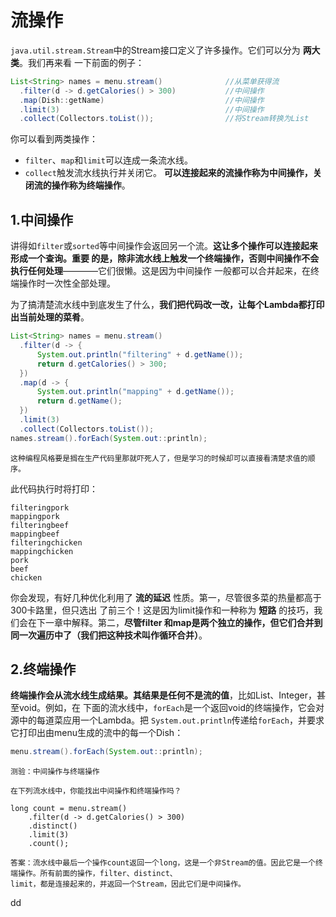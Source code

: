 流操作
================================================================================
`java.util.stream.Stream`中的Stream接口定义了许多操作。它们可以分为 **两大类**。我们再来看
一下前面的例子：
```java
List<String> names = menu.stream()              //从菜单获得流
  .filter(d -> d.getCalories() > 300)           //中间操作
  .map(Dish::getName)                           //中间操作
  .limit(3)                                     //中间操作
  .collect(Collectors.toList());                //将Stream转换为List
```
你可以看到两类操作：
+ `filter`、`map`和`limit`可以连成一条流水线。
+ `collect`触发流水线执行并关闭它。
**可以连接起来的流操作称为中间操作，关闭流的操作称为终端操作**。

## 1.中间操作
讲得如`filter`或`sorted`等中间操作会返回另一个流。**这让多个操作可以连接起来形成一个查询。重要
的是，除非流水线上触发一个终端操作，否则中间操作不会执行任何处理**————它们很懒。这是因为中间操作
一般都可以合并起来，在终端操作时一次性全部处理。

为了搞清楚流水线中到底发生了什么，**我们把代码改一改，让每个Lambda都打印出当前处理的菜肴**。
```java
List<String> names = menu.stream()
  .filter(d -> {
      System.out.println("filtering" + d.getName());
      return d.getCalories() > 300;
  })
  .map(d -> {
      System.out.println("mapping" + d.getName());
      return d.getName();
  })
  .limit(3)
  .collect(Collectors.toList());
names.stream().forEach(System.out::println);
```
```
这种编程风格要是搁在生产代码里那就吓死人了，但是学习的时候却可以直接看清楚求值的顺序。
```
此代码执行时将打印：
```
filteringpork
mappingpork
filteringbeef
mappingbeef
filteringchicken
mappingchicken
pork
beef
chicken
```
你会发现，有好几种优化利用了 **流的延迟** 性质。第一，尽管很多菜的热量都高于300卡路里，但只选出
了前三个！这是因为limit操作和一种称为 **短路** 的技巧，我们会在下一章中解释。第二，**尽管filter
和map是两个独立的操作，但它们合并到同一次遍历中了（我们把这种技术叫作循环合并）**。

## 2.终端操作
**终端操作会从流水线生成结果。其结果是任何不是流的值**，比如List、Integer，甚至void。例如，在
下面的流水线中，`forEach`是一个返回void的终端操作，它会对源中的每道菜应用一个Lambda。把
`System.out.println`传递给`forEach`，并要求它打印出由menu生成的流中的每一个Dish：
```java
menu.stream().forEach(System.out::println);
```
```
测验：中间操作与终端操作

在下列流水线中，你能找出中间操作和终端操作吗？

long count = menu.stream()
    .filter(d -> d.getCalories() > 300)
    .distinct()
    .limit(3)
    .count();

答案：流水线中最后一个操作count返回一个long，这是一个非Stream的值。因此它是一个终端操作。所有前面的操作，filter、distinct、
limit，都是连接起来的，并返回一个Stream，因此它们是中间操作。
```


































dd
